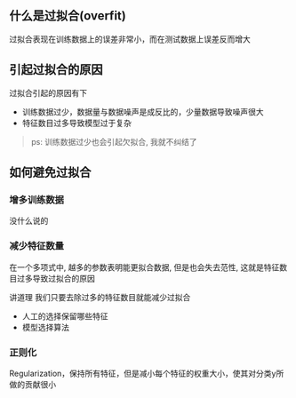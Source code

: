 ## 什么是过拟合(overfit)
过拟合表现在训练数据上的误差非常小，而在测试数据上误差反而增大

## 引起过拟合的原因
过拟合引起的原因有下

- 训练数据过少，数据量与数据噪声是成反比的，少量数据导致噪声很大
- 特征数目过多导致模型过于复杂

> ps: 训练数据过少也会引起欠拟合, 我就不纠结了

## 如何避免过拟合

### 增多训练数据
没什么说的

### 减少特征数量
在一个多项式中, 越多的参数表明能更拟合数据, 但是也会失去范性, 这就是特征数目过多导致过拟合的原因

讲道理 我们只要去除过多的特征数目就能减少过拟合

- 人工的选择保留哪些特征
- 模型选择算法

### 正则化
Regularization，保持所有特征，但是减小每个特征的权重大小，使其对分类y所做的贡献很小
